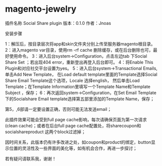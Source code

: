 magento-jewelry
===============
插件名称 Social Share plugin
版本：0.1.0
作者：Jnoas

安装步骤

1：解压后，按目录层次将app和skin文件夹分别上传至服务器magento根目录。
2：进入magento var目录，使用rm -rf cache 删除缓存，或在后台删除也可，最好使用命令。
3：进入后台system->Configuration，点击左边tab 下Social Share Set  ；若出现404 error，重新登出再登入后台即可。
4：将Enable This Plugin和对应社交平台设置为yes。
5：进入后台system->Transactional Emails,单击Add New Template，
   在Load default template里面的Template选择Social Share Email Template这个选项，Locale 选择english，
   然后单击Load Template；在Template Information里填写一个Template Name和Template Subject ，保存；
6：再次返回system->Configuration，在Set Email Template下的Socialshare Email template选择第五部里添加的Template Name，保存；

第5，,6部请一定要设置正确，否则可能无法发送email；

此插件效果可能会受到full page cache影响，每次请确保页面为第一次请求(clean cache)；或者在后台full page cache配置处，将sharecoupon和socialshareproduct
这两个block过滤掉；

因时间关系，此版本仍有许多改进之处，如coupon和product的绑定，button显示位置的灵活性及一些界面的美化等，如有机会合作，再进一步探讨；

若有疑问请联系我，谢谢！

